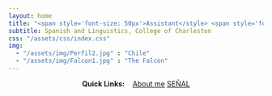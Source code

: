 ```yaml
---
layout: home
title: "<span style='font-size: 50px'>Assistant</style> <span style='font-size: 50px'>Professor</style>"
subtitle: Spanish and Linguistics, College of Charleston
css: "/assets/css/index.css"
img:
  - "/assets/img/Perfil2.jpg" : "Chile"
  - "/assets/img/Falcon1.jpg" : "The Falcon"
---
```


<div style="text-align:center">
<strong>Quick Links:</strong> &nbsp;&nbsp;
<a href="https://falconrr.github.io/aboutme/" role="button" class="btn btn-primary">About me</a>
<a href="http://amigo.pythonanywhere.com/" role="button" class="btn btn-primary">SEÑAL</a>
</div>
